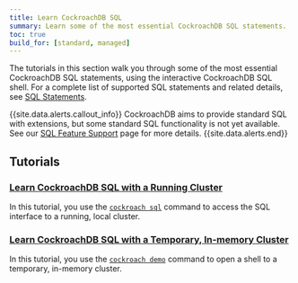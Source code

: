 ```yaml
---
title: Learn CockroachDB SQL
summary: Learn some of the most essential CockroachDB SQL statements.
toc: true
build_for: [standard, managed]
---
```


The tutorials in this section walk you through some of the most essential CockroachDB SQL statements, using the interactive CockroachDB SQL shell. For a complete list of supported SQL statements and related details, see [SQL Statements](sql-statements.html).

{{site.data.alerts.callout_info}}
CockroachDB aims to provide standard SQL with extensions, but some standard SQL functionality is not yet available. See our [SQL Feature Support](sql-feature-support.html) page for more details.
{{site.data.alerts.end}}

## Tutorials

### [Learn CockroachDB SQL with a Running Cluster](learn-cockroachdb-sql.html)

In this tutorial, you use the [`cockroach sql`](use-the-built-in-sql-client.html) command to access the SQL interface to a running, local cluster.

### [Learn CockroachDB SQL with a Temporary, In-memory Cluster](cockroach-demo.html)

In this tutorial, you use the [`cockroach demo`](cockroach-demo.html) command to open a shell to a temporary, in-memory cluster.
